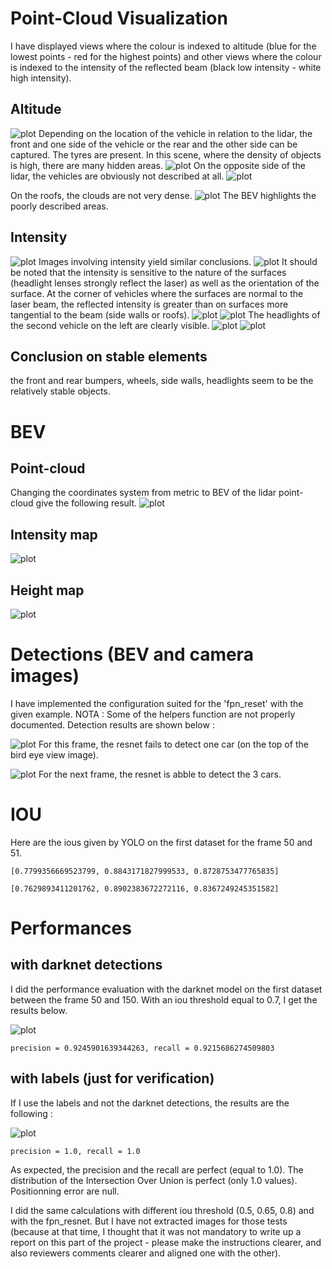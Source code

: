 # Point-Cloud Visualization
I have displayed views where the colour is indexed to altitude (blue for the lowest points - red for the highest points) and other views where the colour is indexed to the intensity of the reflected beam (black low intensity - white high intensity).
## Altitude
![plot](./images/id_s1_ex2_height_01.png)
Depending on the location of the vehicle in relation to the lidar, the front and one side of the vehicle or the rear and the other side can be captured.
The tyres are present.
In this scene, where the density of objects is high, there are many hidden areas.
![plot](./images/id_s1_ex2_height_02.png)
On the opposite side of the lidar, the vehicles are obviously not described at all.
![plot](./images/id_s1_ex2_height_03.png)

On the roofs, the clouds are not very dense. 
![plot](./images/id_s1_ex2_height_00.png)
The BEV highlights the poorly described areas.
## Intensity
![plot](./images/id_s1_ex2_int_00.png)
Images involving intensity yield similar conclusions.
![plot](./images/id_s1_ex2_int_01.png)
It should be noted that the intensity is sensitive to the nature of the surfaces (headlight lenses strongly reflect the laser) as well as the orientation of the surface.
At the corner of vehicles where the surfaces are normal to the laser beam, the reflected intensity is greater than on surfaces more tangential to the beam (side walls or roofs).
![plot](./images/id_s1_ex2_int_02.png)
![plot](./images/id_s1_ex2_int_03.png)
The headlights of the second vehicle on the left are clearly visible.
![plot](./images/id_s1_ex2_int_04.png)
![plot](./images/id_s1_ex2_int_05.png)
## Conclusion on stable elements
the front and rear bumpers, wheels, side walls, headlights seem to be the relatively stable objects.

# BEV
## Point-cloud
Changing the coordinates system from metric to BEV of the lidar point-cloud give the following result.
![plot](./images/bev.png)

## Intensity map
![plot](./images/intensity.png)

## Height map
![plot](./images/height.png)

# Detections (BEV and camera images)
I have implemented the configuration suited for the 'fpn_reset' with the given example.
NOTA : Some of the helpers function are not properly documented.
Detection results are shown below :

![plot](./images/bev_det_50.png)
For this frame, the resnet fails to detect one car (on the top of the bird eye view image).

![plot](./images/bev_det_51.png)
For the next frame, the resnet is abble to detect the 3 cars.

# IOU
Here are the ious given by YOLO on the first dataset for the frame 50 and 51.
```
[0.7799356669523799, 0.8843171827999533, 0.8728753477765835]
```
```
[0.7629893411201762, 0.8902383672272116, 0.8367249245351582]
```

# Performances
## with darknet detections
I did the performance evaluation with the darknet model on the first dataset between the frame 50 and 150.
With an iou threshold equal to 0.7, I get the results below.

![plot](./images/performances_darknet_07.png)
```
precision = 0.9245901639344263, recall = 0.9215686274509803
```
## with labels (just for verification)
If I use the labels and not the darknet detections, the results are the following :

![plot](./images/performances_labels.png)
```
precision = 1.0, recall = 1.0
```
As expected, the precision and the recall are perfect (equal to 1.0). The distribution of the Intersection Over Union is perfect (only 1.0 values). Positionning error are null.

I did the same calculations with different iou threshold (0.5, 0.65, 0.8) and with the fpn_resnet. But I have not extracted images for those tests (because at that time, I thought that it was not mandatory to write up a report on this part of the project - please make the instructions clearer, and also reviewers comments clearer and aligned one with the other).